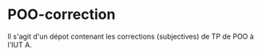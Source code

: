 # POO-correction

Il s'agit d'un dépot contenant les corrections (subjectives) de TP de POO à l'IUT A.
